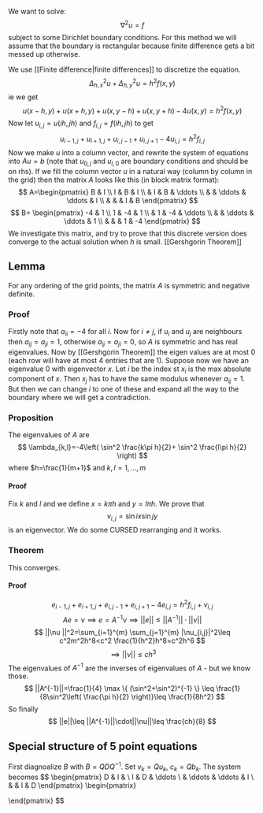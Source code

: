 We want to solve:$$
\nabla^2u = f
$$
subject to some Dirichlet boundary conditions. For this method we will assume that the boundary is rectangular because finite difference gets a bit messed up otherwise.

We use [[Finite difference|finite differences]] to discretize the equation. 
$$
\Delta_{h,x}^2u+\Delta_{h,y}^2u=h^2f(x,y)
$$
ie we get
$$
u(x-h,y)+u(x+h,y)+u(x,y-h)+u(x,y+h)-4u(x,y)=h^2f(x,y)
$$
Now let $u_{i,j}=u(ih,jh)$ and $f_{i,j}=f(ih,jh)$ to get
$$
u_{i-1,j}+u_{i+1,j}+u_{i,j-1}+u_{i,j+1}-4u_{i,j}=h^2f_{i,j}
$$
Now we make $u$ into a column vector, and rewrite the system of equations into $Au=b$ (note that $u_{0,j}$ and $u_{i,0}$ are boundary conditions and should be on rhs). If we fill the column vector $u$ in a natural way (column by column in the grid) then the matrix $A$ looks like this (in block matrix format):
$$
A=\begin{pmatrix} 
B & I  \\
I & B & I \\
 & I & B & \ddots  \\
 &  & \ddots & \ddots & I  \\
& & & I & B
\end{pmatrix}
$$
$$
B=
\begin{pmatrix}
-4 & 1  \\
1 & -4 & 1 \\
 & 1 & -4 & \ddots \\
& & \ddots & \ddots & 1 \\
& & & 1 & -4
\end{pmatrix}
$$
We investigate this matrix, and try to prove that this discrete version does converge to the actual solution when $h$ is small.
[[Gershgorin Theorem]]
## Lemma
For any ordering of the grid points, the matrix $A$ is symmetric and negative definite.
### Proof
Firstly note that $a_{ii}=-4$ for all $i$.
Now for $i\neq j$, if $u_{i}$ and $u_{j}$ are neighbours then $a_{ij}=a_{ji}=1$, otherwise $a_{ij}=a_{ji}=0$, so $A$ is symmetric and has real eigenvalues.
Now by [[Gershgorin Theorem]] the eigen values are at most $0$ (each row will have at most 4 entries that are $1$). Suppose now we have an eigenvalue 0 with eigenvector $x$. Let $i$ be the index st $x_i$ is the max absolute component of $x$. Then $x_j$ has to have the same modulus whenever $a_{ij}=1$. But then we can change $i$ to one of these and expand all the way to the boundary where we will get a contradiction.

### Proposition
The eigenvalues of $A$ are 
$$
\lambda_{k,l}=-4\left( \sin^2 \frac{k\pi h}{2}+ \sin^2 \frac{l\pi h}{2} \right)
$$
where $h=\frac{1}{m+1}$ and $k,l=1,\dots,m$

#### Proof
Fix $k$ and $l$ and we define $x=k\pi h$ and $y=l\pi h$. We prove that $$
v_{i,j}=\sin ix \sin jy
$$ is an eigenvector. We do some CURSED rearranging and it works.


### Theorem
This converges.
#### Proof
$$
e_{i-1,j}+e_{i+1,j}+e_{i,j-1}+e_{i,j+1}-4e_{i,j}=h^2f_{i,j}+\nu_{i,j}
$$
$$
Ae=\nu\implies e=A^{-1}\nu\implies ||e||\leq ||A^{-1}||\cdot||\nu||
$$
$$
||\nu ||^2=\sum_{i=1}^{m} \sum_{j=1}^{m} |\nu_{i,j}|^2\leq c^2m^2h^8<c^2 \frac{1}{h^2}h^8=c^2h^6
$$ $$
\implies ||\nu||\leq ch^3
$$
The eigenvalues of $A^{-1}$ are the inverses of eigenvalues of $A$ - but we know those. 
$$
||A^{-1}||=\frac{1}{4} \max \{ (\sin^2+\sin^2)^{-1} \} \leq \frac{1}{8\sin^2\left( \frac{\pi h}{2} \right)}\leq \frac{1}{8h^2}
$$
So finally 
$$
||e||\leq ||A^{-1}||\cdot||\nu||\leq \frac{ch}{8}
$$



## Special structure of 5 point equations
First diagnoalize $B$ with $B=QDQ^{-1}$.
Set $v_{k}=Qu_{k}$, $c_{k}=Qb_{k}$. The system becomes
$$
\begin{pmatrix}
D & I &  \\
I & D & \ddots \\
 & \ddots  & \ddots & I \\
 &  & I & D
\end{pmatrix}
\begin{pmatrix}

\end{pmatrix}
$$